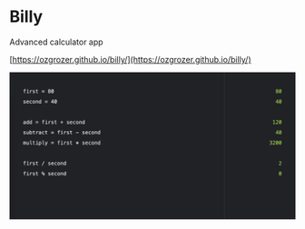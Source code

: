 # Billy

Advanced calculator app

[https://ozgrozer.github.io/billy/](https://ozgrozer.github.io/billy/)

![](./preview/1.jpg)
